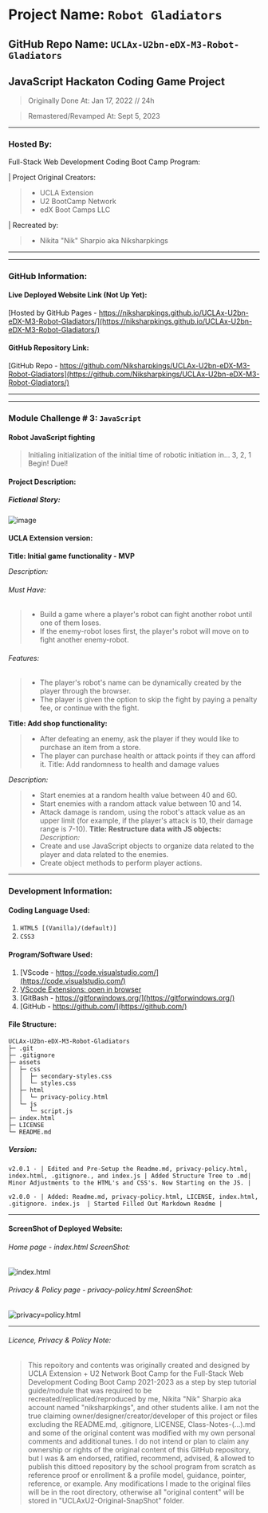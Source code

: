 # Project Name: `Robot Gladiators`

## GitHub Repo Name: `UCLAx-U2bn-eDX-M3-Robot-Gladiators`

## JavaScript Hackaton Coding Game Project

> Originally Done At: Jan 17, 2022 // 24h

> Remastered/Revamped At: Sept 5, 2023

---

### Hosted By:

Full-Stack Web Development Coding Boot Camp Program:

| Project Original Creators:

> - UCLA Extension
> - U2 BootCamp Network
> - edX Boot Camps LLC

| Recreated by:

> - Nikita "Nik" Sharpio aka Niksharpkings

---

---

### GitHub Information:

#### Live Deployed Website Link (Not Up Yet):

[Hosted by GitHub Pages - https://niksharpkings.github.io/UCLAx-U2bn-eDX-M3-Robot-Gladiators/](https://niksharpkings.github.io/UCLAx-U2bn-eDX-M3-Robot-Gladiators/)

#### GitHub Repository Link:

[GitHub Repo - https://github.com/Niksharpkings/UCLAx-U2bn-eDX-M3-Robot-Gladiators](https://github.com/Niksharpkings/UCLAx-U2bn-eDX-M3-Robot-Gladiators/)

---

---

### Module Challenge # 3: `JavaScript`

#### Robot JavaScript fighting

> Initialing initialization of the initial time of robotic initiation in... 3, 2, 1 Begin! Duel!

#### Project Description:

##### *Fictional Story:*

![image](https://user-images.githubusercontent.com/67552318/149863492-656dc31e-a619-426f-99b0-7902616fa0a5.png)

#### UCLA Extension version:

**Title: Initial game functionality - MVP**

*Description:*

###### Must Have:

> - Build a game where a player's robot can fight another robot until one of them loses.
> - If the enemy-robot loses first, the player's robot will move on to fight another enemy-robot.

###### Features:

> - The player's robot's name can be dynamically created by the player through the browser.
> - The player is given the option to skip the fight by paying a penalty fee, or continue with the fight.

**Title: Add shop functionality:**

> - After defeating an enemy, ask the player if they would like to purchase an item from a store.
> - The player can purchase health or attack points if they can afford it.
>   Title: Add randomness to health and damage values

*Description:*

> - Start enemies at a random health value between 40 and 60.
> - Start enemies with a random attack value between 10 and 14.
> - Attack damage is random, using the robot's attack value as an upper limit (for example, if the player's attack is 10, their damage range is 7-10).
>   **Title: Restructure data with JS objects:**
>   *Description:*
> - Create and use JavaScript objects to organize data related to the player and data related to the enemies.
> - Create object methods to perform player actions.

---

### Development Information:

#### Coding Language Used:

1) `HTML5 [(Vanilla)/(default)] `
2) `CSS3`

#### Program/Software Used:

1) [VScode - https://code.visualstudio.com/](https://code.visualstudio.com/)
2) [VScode Extensions: open in browser](https://marketplace.visualstudio.com/items?itemName=techer.open-in-browser)
3) [GitBash - https://gitforwindows.org/](https://gitforwindows.org/)
4) [GitHub - https://github.com/](https://github.com/)

#### File Structure:

```
UCLAx-U2bn-eDX-M3-Robot-Gladiators
├─ .git
├─ .gitignore
├─ assets
│  ├─ css
│  │  ├─ secondary-styles.css
│  │  └─ styles.css
│  ├─ html
│  │  └─ privacy-policy.html
│  └─ js
│     └─ script.js
├─ index.html
├─ LICENSE
└─ README.md
```

##### Version:

`v2.0.1 - | Edited and Pre-Setup the Readme.md, privacy-policy.html, index.html, .gitignore., and index.js | Added Structure Tree to .md| Minor Adjustments to the HTML's and CSS's. Now Starting on the JS. |`

`v2.0.0 - | Added: Readme.md, privacy-policy.html, LICENSE, index.html, .gitignore. index.js  | Started Filled Out Markdown Readme |`

---

#### ScreenShot of Deployed Website:

###### Home page - index.html ScreenShot:

![index.html]()

###### Privacy & Policy page - privacy-policy.html ScreenShot:

![privacy=policy.html]()

---

###### Licence, Privacy & Policy Note:

> This repoitory and contents was originally created and designed by UCLA Extension + U2 Network Boot Camp for the Full-Stack Web Development Coding Boot Camp 2021-2023 as a step by step tutorial guide/module that was required to be recreated/replicated/reproduced by me, Nikita "Nik" Sharpio aka account named "niksharpkings", and other students alike. I am not the true claiming owner/designer/creator/developer of this project or files excluding the README.md, .gitignore, LICENSE, Class-Notes-(...).md and some of the original content was modified with my own personal comments and additional tunes. I do not intend or plan to claim any ownership or rights of the original content of this GitHub repository, but I was & am endorsed, ratified, recommend, advised, & allowed to publish this dittoed repository by the school program from scratch as reference proof or enrollment & a profile model, guidance, pointer, reference, or example.  Any modifications I made to the original files will be in the root directory, otherwise all "original content" will be stored in "UCLAxU2-Original-SnapShot" folder.


